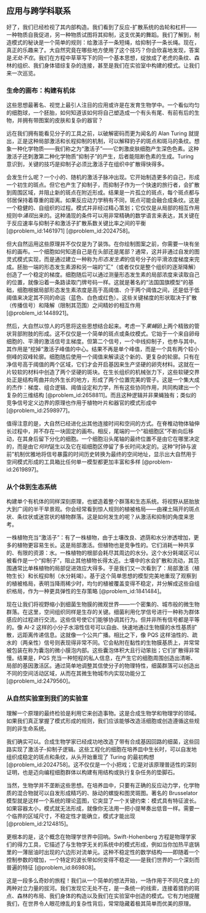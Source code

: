 ## 应用与跨学科联系

好了，我们已经检视了其内部构造。我们看到了反应-扩散系统的齿轮和杠杆——一种物质自我促进，另一种物质试图将其抑制，这支优美的舞蹈。我们了解到，制造模式的秘诀是一个简单的规则：给激活子一条短绳，给抑制子一条长绳。现在，真正的乐趣来了。大自然究竟在哪些地方使用了这个技巧？你会欣喜地发现，答案是*无处不在*。我们在方程中草草写下的同一个基本思想，绽放成了老虎的条纹、森林的组织、我们身体错综复杂的连接，甚至是我们在实验室中构建的模式。让我们来一次巡览。

### 生命的画布：构建有机体

这些思想最著名、视觉上最引人注目的应用或许是在发育生物学中。一个看似均匀的细胞球，一个胚胎，如何知道该如何将自己塑造成一个有头有尾、有前有后的生物，并拥有带图案的皮肤和复杂的器官？

远在我们拥有能看见分子的工具之前，以破解密码而更为闻名的 Alan Turing 就提出，正是这种局部激活和长程抑制的机制，可以解释豹子的斑点和斑马的条纹。想象一种化学物质——我们称之为“激活子”——它刺激皮肤细胞产生深色色素。这种激活子还刺激第二种化学物质“抑制子”的产生，后者能阻断色素的生成。Turing 意识到，关键的技巧是抑制子必须比激活子在组织中扩散得快得多。

会发生什么呢？一个小的、随机的激活子脉冲出现。它开始制造更多的自己，形成一个初生的斑点。但它也产生了抑制子，而抑制子作为一个快速的旅行者，会扩散到周围区域，并阻止新的斑点在附近形成。结果是一片孤立的斑点，每个斑点都与邻居保持着尊重的距离。如果反应动力学稍有不同，斑点可能会融合成条纹。这是一个稳健的、自组织的过程。模式并非经过精心策划；它仅仅是从局部的相互作用规则中*涌现*出来的。这种涌现的条件可以用非常精确的数学语言来表达，其关键在于反应速率与抑制子和激活子扩散系数关键比率之间的平衡 [@problem_id:1461971] [@problem_id:2024758]。

但大自然运用这些原理并不仅仅是为了装饰。在你绘制图案之前，你需要一块有坐标的画布。一个细胞如何知道自己是在头部还是尾部？通常，这并非通过自发的图灵式模式实现，而是通过建立一种称为*形态发生素*的信号分子的平滑浓度梯度来完成。胚胎一端的形态发生素源和另一端的“汇”（或者仅仅是整个组织的逐渐降解）创造了一个稳定的梯度。细胞随后可以通过测量形态发生素的局部浓度来读取自己的位置，就像沿着一条路读取门牌号码一样。这就是著名的“法国国旗模型”的基础，细胞根据局部形态发生素浓度是高于高阈值、介于两个阈值之间，还是低于低阈值来决定其不同的命运（蓝色、白色或红色）。这些关键梯度的形状取决于扩散（传播信号）和降解（限制其范围）之间精妙的相互作用 [@problem_id:1448921]。

然后，大自然以惊人的巧思将这些思想结合起来。考虑一下*果蝇*卵上两个精致的管状背部附肢的形成。这不仅仅是一个简单的斑点或条纹模式。它始于一个来自卵母细胞的、平滑的激活信号主梯度。但第二个信号，一个中线抑制子，也参与其中。其作用是“挖掉”激活子峰值的中心。结果不再是单个峰值，而是一个具有两个较小侧峰的双峰轮廓。细胞随后使用一个阈值来解读这个新的、更复杂的轮廓。只有在净信号高于阈值的两个区域，它们才会开启基因来生产坚硬的卵壳材料。这就在一片较软的材料中创造了两个坚硬的斑块。在生长组织的机械张力下，这些软硬交界处正是结构弯曲并向外生长的地方，形成了两个位置完美的管子。这是一个集大成的杰作：梯度、组合逻辑、阈值设定和力学，所有这些协同作用，共同构建出一个复杂的三维结构 [@problem_id:2658811]。而且这种逻辑并非果蝇独有；类似的竞争信号定义边界的原理也作用于植物叶片和器官的模式形成中 [@problem_id:2598977]。

值得注意的是，大自然已经进化出其他连接时间和空间的方式。在脊椎动物体轴伸长过程中，并不存在一块固定的画布。相反，尾端的一个“祖细胞区”不断向后移动，在其身后留下分化的细胞。一个细胞沿头尾轴的最终位置不是由它在哪里决定的，而是由它*何时*诞生以及它在祖细胞区停留了多长时间决定的。这种“时钟与波前”机制优雅地将信号暴露的时间历史转换为最终的空间地址，显示出大自然用于空间模式形成的工具箱比任何单一模型都更加丰富和多样 [@problem-id:2619897]。

### 从个体到生态系统

构建单个有机体的同样深刻原理，也塑造着整个群落和生态系统。将视野从胚胎放大到广阔的半干旱景观。你会经常看到惊人规则的植被格局——由裸土隔开的斑点状、条纹状或迷宫状的植物群落。这是如何发生的呢？从激活和抑制的角度来思考。

一株植物充当“激活子”：有了一株植物，由于土壤改良、遮荫和水分渗透增加，更多的植物更容易生长。这是局部激活。但植物也是竞争性的。它们消耗一种共享的、有限的资源：水。一株植物的根部会耗尽其周边的水分。这个水分耗竭区可以被看作是一个“抑制子”，阻止其他植物长得太近。土壤中的水会扩散和流动，其范围通常比单株植物的局部促进效应大得多。于是我们又一次看到了：局部激活（植物生长）和长程抑制（水分耗竭）。基于这个简单思想的模型完美地重现了观察到的植被格局，表明当降雨稀少时，均匀的植被覆盖变得不稳定，并分解成这些自组织格局，作为一种更具弹性的生存策略 [@problem_id:1841484]。

现在让我们将视野缩小到细菌生物膜的微观世界——一个密集的、城市般的微生物群落。在这里，空间组织同样是生存的关键。细菌利用化学信号进行一种称为群体感应的过程进行交流。这些信号使它们能够协调其行为。但并非所有信号都是平等的。像 AI-2 这样的小分子水溶性信号可以自由、快速地通过生物膜的水性基质扩散，远距离传递信息。这就像一个公共广播。相比之下，像 PQS 这样油性的、疏水的（两亲性）信号则表现得非常不同。它会粘附在黏性的生物膜基质上，并常常被包装在称为囊泡的微小膜泡内部。这些囊泡体积大且行动笨拙；它们扩散得非常慢。结果是，PQS 充当一种短程的私人信息，在产生它的细胞周围创造出清晰、局部的基因激活区。通过简单地调整其信使分子的物理特性，细菌群落可以创造出不同的空间活动区域，从而在其微生物城市内实现功能分工 [@problem_id:2479560]。

### 从自然实验室到我们的实验室

理解一个原理的最终检验是利用它来创造事物。这是合成生物学和物理学的领域。如果我们真正掌握了模式形成的规则，我们应该能够改造活细胞或创造遵循这些规则的非生命系统。

我们确实可以。合成生物学家已经成功地改造了带有合成基因回路的细菌，这些回路实现了激活子-抑制子逻辑。这些工程化的细胞在培养皿中生长时，可以自发地组织成稳定的斑点和条纹，从头开始重现了 Turing 的最初构想 [@problem_id:2024758]。这不仅仅是一个小把戏；它是对该原理普适性的深刻证明，也是迈向编程细胞群体以构建有用结构或执行复杂任务的垫脚石。

当然，生物学并不垄断这些思想。在培养皿中，只要有正确的反应动力学，化学物质的混合物就可以自发形成精巧的、脉动的螺旋和图灵斑图。著名的 Brusselator 模型就是这样一个系统的理论蓝图，它突显了一个关键约束：模式具有特征波长。如果容器太小，模式就无法形成，就像你无法用一把小提琴奏出低音一样。需要一个临界的区域尺寸，不稳定性才能确立，模式才能出现 [@problem_id:2124815]。

更根本的是，这个概念在物理学世界中回响。Swift-Hohenberg 方程是物理学家们的得力工具，它描述了与生物学无关的系统中的模式形成，例如当你加热平底锅里的一薄层油时出现的六边形对流单元。这种不稳定性的数学结构——即随着一个控制参数的增加，一个特定的波长带如何变得不稳定——是我们世界的一个深刻而普遍的特征 [@problem_id:869808]。

这是一段多么奇妙的旅程！我们从一个简单的想法开始，一场作用于不同尺度上的两种对立力量的拔河。我们发现它无处不在，是一条统一的线索，连接着猎豹的斑点、森林的布局、我们身体的构造以及我们在实验室中创造的模式。它有力地提醒我们，在世界令人眼花缭乱的复杂性背后，常常隐藏着极其简单而优美的原理。